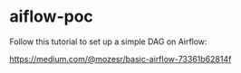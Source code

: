 # aiflow-poc


Follow this tutorial to set up a simple DAG on Airflow:

https://medium.com/@mozesr/basic-airflow-73361b62814f
